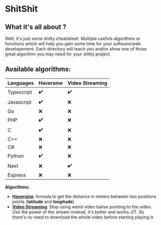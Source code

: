 # ShitShit

## What it's all about ?
Well, it's just some shitty cheatsheet. Multiple usefuls algorithms or functions which will help you gain some time for your software/web developement. Each directory will teach you and/or show one of those great algorithm you may need for your shitty project.

## Available algorithms:

|Languages| Haversine | Video Streaming
|--|--|--|
|Typescript  | ✔️ |✔️
|Javascript| ✔️ |❌
|Go| ❌ |❌
|PHP| ✔️ |❌
|C| ✔️ |❌
|C++| ❌ |❌
|C#| ❌ |❌
|Python| ✔️ | ❌
|Next| ❌ | ✔️
|Express| ❌ | ❌

**Algorithms:**

 - **[Haversine](https://github.com/dilaouid/shitshit/tree/main/haversine)**: formula to get the distance in meters between two positions points (**latitude** and **longitude**)
 - **[Video Streaming](https://github.com/dilaouid/shitshit/tree/main/video%20streaming)**: Stop using weird video balise pointing to the video. Use the power of the stream instead, it's better and works JIT. So there's no need to download the whole video before starting playing it.
